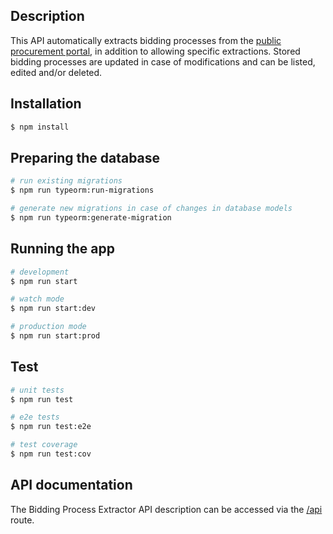 ## Description

This API automatically extracts bidding processes from the [public procurement portal](https://www.portaldecompraspublicas.com.br/processos), in addition to allowing specific extractions. Stored bidding processes are updated in case of modifications and can be listed, edited and/or deleted.

## Installation

```bash
$ npm install
```

## Preparing the database

```bash
# run existing migrations
$ npm run typeorm:run-migrations

# generate new migrations in case of changes in database models
$ npm run typeorm:generate-migration
```

## Running the app

```bash
# development
$ npm run start

# watch mode
$ npm run start:dev

# production mode
$ npm run start:prod
```

## Test

```bash
# unit tests
$ npm run test

# e2e tests
$ npm run test:e2e

# test coverage
$ npm run test:cov
```

## API documentation

The Bidding Process Extractor API description can be accessed via the [/api](http://localhost:3000/api) route.
